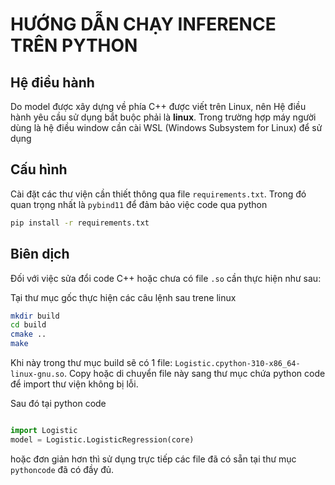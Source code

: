 # **HƯỚNG DẪN CHẠY INFERENCE TRÊN PYTHON**

## Hệ điều hành

Do model được xây dựng về phía C++ được viết trên Linux, nên Hệ điều hành yêu cầu sử dụng bắt buộc phải là **linux**. Trong trường hợp máy người dùng là hệ điều window cần cài WSL (Windows Subsystem for Linux) để sử dụng

## Cấu hình
Cài đặt các thư viện cần thiết thông qua file `requirements.txt`. Trong đó quan trọng nhất là `pybind11` để đảm bảo việc code qua python

```bash
pip install -r requirements.txt
```

## Biên dịch

Đối với việc sửa đổi code C++ hoặc chưa có file `.so` cần thực hiện như sau:

Tại thư mục gốc thực hiện các câu lệnh sau trene linux

```bash
mkdir build
cd build
cmake ..
make
```

Khi này trong thư mục build sẽ có 1 file: `Logistic.cpython-310-x86_64-linux-gnu.so`. Copy hoặc di chuyển file này sang thư mục chứa python code để import thư viện không bị lỗi.

Sau đó tại python code
```python

import Logistic
model = Logistic.LogisticRegression(core)
```

hoặc đơn giản hơn thì sử dụng trực tiếp các file đã có sẵn tại thư mục `pythoncode` đã có đầy đủ.